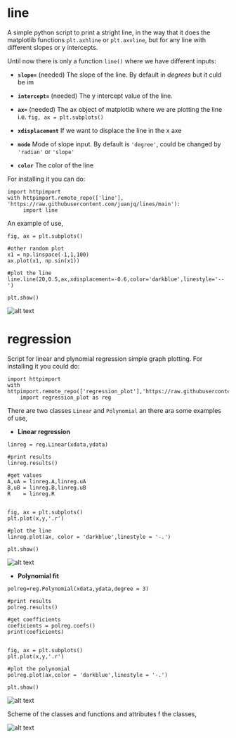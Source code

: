 # line
A simple python script to print a stright line, in the way that it does the matplotlib functions `plt.axhline` or `plt.axvline`, but for any line with different slopes or y intercepts.

Until now there is only a function  `line()` where we have different inputs:

* **`slope=`** (needed) The slope of the line. By default in *degrees* but it culd be im

* **`intercept=`** (needed) The y intercept value of the line.

* **`ax=`** (needed) The ax object of matplotlib where we are plotting the line i.e. `fig, ax = plt.subplots()`

* **`xdisplacement`** If we want to displace the line in the x axe

* **`mode`** Mode of slope input. By default is `'degree'`, could be changed by `'radian'` or `'slope'`

* **`color`** The color of the line


For installing it you can do:

```
import httpimport
with httpimport.remote_repo(['line'], 'https://raw.githubusercontent.com/juanjq/lines/main'):
     import line
```

An example of use,

```
fig, ax = plt.subplots()

#other random plot
x1 = np.linspace(-1,1,100)
ax.plot(x1, np.sin(x1))

#plot the line
line.line(20,0.5,ax,xdisplacement=-0.6,color='darkblue',linestyle='--')

plt.show() 
```

![alt text](https://github.com/juanjq/line_plot/blob/main/data/line.png?raw=true)


# regression
Script for linear and plynomial regression simple graph plotting. For installing it you could do:

```
import httpimport
with httpimport.remote_repo(['regression_plot'],'https://raw.githubusercontent.com/juanjq/regression_plot/main'):
    import regression_plot as reg
```

There are two classes `Linear` and `Polynomial` an there ara some examples of use,

* **Linear regression**

```
linreg = reg.Linear(xdata,ydata)

#print results
linreg.results()

#get values 
A,uA = linreg.A,linreg.uA
B,uB = linreg.B,linreg.uB
R    = linreg.R


fig, ax = plt.subplots()
plt.plot(x,y,'.r')

#plot the line
linreg.plot(ax, color = 'darkblue',linestyle = '-.')

plt.show()
```
![alt text](https://github.com/juanjq/lines/blob/main/data/lin.png?raw=true)


* **Polynomial fit**

```
polreg=reg.Polynomial(xdata,ydata,degree = 3)

#print results
polreg.results()

#get coefficients 
coeficients = polreg.coefs()
print(coeficients)


fig, ax = plt.subplots()
plt.plot(x,y,'.r')

#plot the polynomial
polreg.plot(ax,color = 'darkblue',linestyle = '-.')

plt.show()
```
![alt text](https://github.com/juanjq/lines/blob/main/data/pol.png?raw=true)

Scheme of the classes and functions and attributes f the classes,

![alt text](https://github.com/juanjq/lines/blob/main/data/scheme.jpeg?raw=true)
